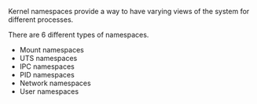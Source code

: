 Kernel namespaces provide a way to have varying views of the system for different processes.

There are 6 different types of namespaces.

* Mount namespaces
* UTS namespaces
* IPC namespaces
* PID namespaces
* Network namespaces
* User namespaces